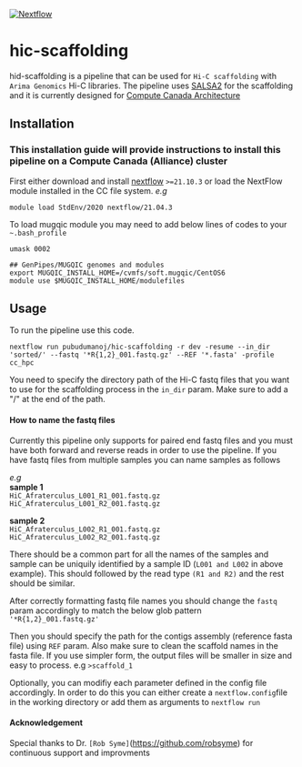[![Nextflow](https://img.shields.io/badge/nextflow%20DSL2-%E2%89%A521.10.3-23aa62.svg?labelColor=000000)](https://www.nextflow.io/)

# hic-scaffolding
hid-scaffolding is a pipeline that can be used for `Hi-C scaffolding` with `Arima Genomics` Hi-C libraries. The pipeline uses [SALSA2](https://github.com/marbl/SALSA) for the scaffolding and it is currently designed for [Compute Canada Architecture](https://status.computecanada.ca/)

## Installation

### This installation guide will provide instructions to install this pipeline on a Compute Canada (Alliance) cluster

First either download and install [nextflow](https://www.nextflow.io/docs/latest/getstarted.html) `>=21.10.3` or load the NextFlow module installed in the CC file system.
_e.g_ 
```
module load StdEnv/2020 nextflow/21.04.3
```

To load mugqic module you may need to add below lines of codes to your `~.bash_profile`
```
umask 0002
 
## GenPipes/MUGQIC genomes and modules
export MUGQIC_INSTALL_HOME=/cvmfs/soft.mugqic/CentOS6
module use $MUGQIC_INSTALL_HOME/modulefiles
```

## Usage

To run the pipeline use this code.

```
nextflow run pubudumanoj/hic-scaffolding -r dev -resume --in_dir 'sorted/' --fastq '*R{1,2}_001.fastq.gz' --REF '*.fasta' -profile cc_hpc
```
You need to specify the directory path of the Hi-C fastq files that you want to use for the scaffolding process in the `in_dir` param. Make sure to add a "/" at the end of the path.

#### How to name the fastq files

Currently this pipeline only supports for paired end fastq files and you must have both forward and reverse reads in order to use the pipeline. If you have fastq files from multiple samples you can name samples as follows

_e.g_ <br />
**sample 1** <br />
`HiC_Afraterculus_L001_R1_001.fastq.gz`  <br />
`HiC_Afraterculus_L001_R2_001.fastq.gz`

**sample 2** <br />
`HiC_Afraterculus_L002_R1_001.fastq.gz`  <br />
`HiC_Afraterculus_L002_R2_001.fastq.gz`

There should be a common part for all the names of the samples and sample can be uniquily identified by a sample ID (`L001 and L002` in above example). This should followed by the read type `(R1 and R2)` and the rest should be similar.

After correctly formatting fastq file names you should change the `fastq` param accordingly to match the below glob pattern <br />
`'*R{1,2}_001.fastq.gz'`

Then you should specify the path for the contigs assembly (reference fasta file) using `REF` param. Also make sure to clean the scaffold names in the fasta file. If you use simpler form, the output files will be smaller in size and easy to process.
e.g
`>scaffold_1`

Optionally, you can modifiy each parameter defined in the config file accordingly. In order to do this you can either create a `nextflow.config`file in the working directory or add them as arguments to `nextflow run`
#### Acknowledgement

Special thanks to Dr. `[Rob Syme]`(https://github.com/robsyme) for continuous support and improvments
